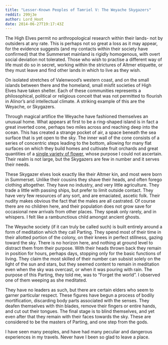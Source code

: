 ```yaml
---
title: "Lesser-Known Peoples of Tamriel V: The Weyache Skygazers"
reddit: 299j3e
author: Lord_Hoot
date: 2014-06-27T19:17:43Z
---
```


The High Elves permit no anthropological research within their lands- not by outsiders at any rate. This is perhaps not so great a loss as it may appear, for the evidence suggests (and my contacts within their society have confirmed) that the Summerset mainland is rigidly homogenous, with overt social deviation not tolerated. Those who wish to practise a different way of life must do so in secret, working within the strictures of Altmer etiquette, or they must leave and find other lands in which to live as they wish.

On isolated stretches of Valenwood’s western coast, and on the small islands between there and the homeland, small misfit societies of High Elves have taken shelter. Each of these communities represents a philosophical, political or religious conceit that was not permitted to flourish in Alinor’s arid intellectual climate. A striking example of this are the Weyache, or Skygazers.

Through magical artifice the Weyache have fashioned themselves an unusual home. What appears at first to be a ring-shaped island is in fact a great inverted cone, perhaps two miles across and reaching deep into the ocean. This has created a strange pocket of air, a space beneath the sea surface that is yet open to the sky. The inner wall of the cone consists of a series of concentric steps leading to the bottom, allowing for many flat surfaces on which they build homes and cultivate fruit orchards and great quantities of a [single variety of flower](http://imgur.com/DUgv6bh), whose purpose I could not ascertain. Their realm is not large, but the Skygazers are few in number and it serves their needs.

These Skygazer elves look exactly like their Altmer kin, and most were born in Summerset. Unlike their cousins they shave their heads, and often forego clothing altogether. They have no industry, and very little agriculture. They trade a little with passing ships, but prefer to limit outside contact. They have very few resources of any sort, and are emaciated, ascetic folk. Their nudity makes obvious the fact that the males are all castrated. Of course there are no children here, and their population does not grow save for occasional new arrivals from other places. They speak only rarely, and in whispers. I felt like a rambunctious child amongst ancient ghosts.

The Weyache society (if it can truly be called such) is built entirely around a form of meditation which they call Parting. They spend most of their time in their allotted portion of the colony, on their knees in perfect stillness, gazing toward the sky. There is no horizon here, and nothing at ground level to distract them from their purpose. With their heads thrown back they remain in position for hours, perhaps days, stopping only for the basic functions of living. They claim the most skilled of their number can subsist solely on the light of the sun and stars, but they seemed content to remain in meditation even when the sky was overcast, or when it was pouring with rain. The purpose of this Parting, they told me, was to “Forget the world”. I observed one of them weeping as she meditated.

They have no leaders as such, but there are certain elders who seem to garner particular respect. These figures have begun a process of bodily mortification, discarding body parts associated with the senses. They deafen themselves with thin blades, remove their fingers or entire hands, and cut out their tongues. The final stage is to blind themselves, and yet even after that they remain with their faces towards the sky. These are considered to be the masters of Parting, and one step from the gods.

I have seen many peoples, and have had many peculiar and dangerous experiences in my travels. Never have I been so glad to leave a place.

